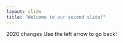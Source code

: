 ```yaml
---
layout: slide
title: "Welcome to our second slide!"
---
```

2020 changes
Use the left arrow to go back!

